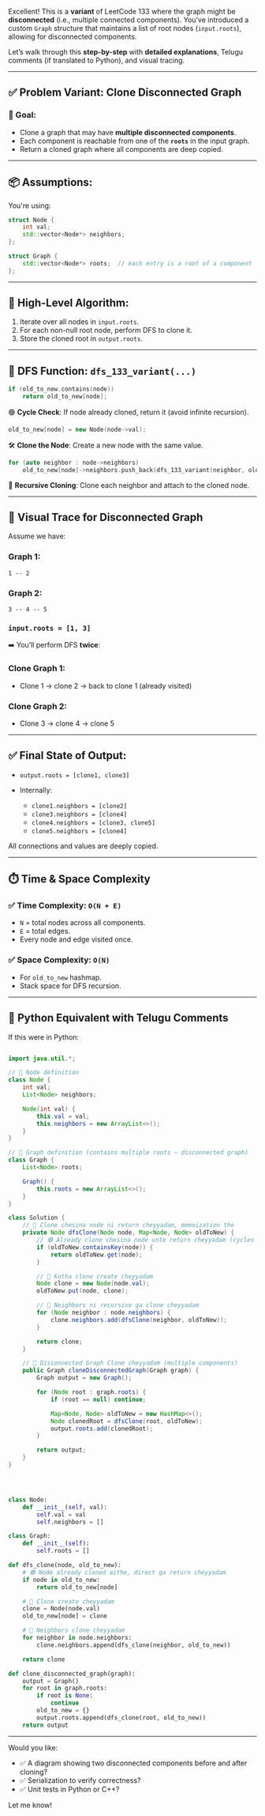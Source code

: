 Excellent! This is a **variant** of LeetCode 133 where the graph might be **disconnected** (i.e., multiple connected components). You’ve introduced a custom `Graph` structure that maintains a list of root nodes (`input.roots`), allowing for disconnected components.

Let’s walk through this **step-by-step** with **detailed explanations**, Telugu comments (if translated to Python), and visual tracing.

---

## ✅ **Problem Variant: Clone Disconnected Graph**

### 🎯 Goal:

* Clone a graph that may have **multiple disconnected components**.
* Each component is reachable from one of the **`roots`** in the input graph.
* Return a cloned graph where all components are deep copied.

---

## 📦 Assumptions:

You're using:

```cpp
struct Node {
    int val;
    std::vector<Node*> neighbors;
};

struct Graph {
    std::vector<Node*> roots;  // each entry is a root of a component
};
```

---

## 🔁 High-Level Algorithm:

1. Iterate over all nodes in `input.roots`.
2. For each non-null root node, perform DFS to clone it.
3. Store the cloned root in `output.roots`.

---

## 🔄 DFS Function: `dfs_133_variant(...)`

```cpp
if (old_to_new.contains(node))
    return old_to_new[node];
```

🟢 **Cycle Check**: If node already cloned, return it (avoid infinite recursion).

```cpp
old_to_new[node] = new Node(node->val);
```

🛠️ **Clone the Node**: Create a new node with the same value.

```cpp
for (auto neighbor : node->neighbors)
    old_to_new[node]->neighbors.push_back(dfs_133_variant(neighbor, old_to_new));
```

🔁 **Recursive Cloning**: Clone each neighbor and attach to the cloned node.

---

## 🧪 Visual Trace for Disconnected Graph

Assume we have:

### Graph 1:

```
1 -- 2
```

### Graph 2:

```
3 -- 4 -- 5
```

### `input.roots = [1, 3]`

➡️ You’ll perform DFS **twice**:

### Clone Graph 1:

* Clone 1 → clone 2 → back to clone 1 (already visited)

### Clone Graph 2:

* Clone 3 → clone 4 → clone 5

---

## ✅ Final State of Output:

* `output.roots = [clone1, clone3]`
* Internally:

  * `clone1.neighbors = [clone2]`
  * `clone3.neighbors = [clone4]`
  * `clone4.neighbors = [clone3, clone5]`
  * `clone5.neighbors = [clone4]`

All connections and values are deeply copied.

---

## ⏱️ Time & Space Complexity

### ✅ Time Complexity: `O(N + E)`

* `N` = total nodes across all components.
* `E` = total edges.
* Every node and edge visited once.

### ✅ Space Complexity: `O(N)`

* For `old_to_new` hashmap.
* Stack space for DFS recursion.

---

## 🧠 Python Equivalent with Telugu Comments

If this were in Python:


```java

import java.util.*;

// 🔷 Node definition
class Node {
    int val;
    List<Node> neighbors;

    Node(int val) {
        this.val = val;
        this.neighbors = new ArrayList<>();
    }
}

// 🔷 Graph definition (contains multiple roots – disconnected graph)
class Graph {
    List<Node> roots;

    Graph() {
        this.roots = new ArrayList<>();
    }
}

class Solution {
    // 🔁 Clone chesina node ni return cheyyadam, memoization tho
    private Node dfsClone(Node node, Map<Node, Node> oldToNew) {
        // 🟢 Already clone chesina node unte return cheyyadam (cycles kosam)
        if (oldToNew.containsKey(node)) {
            return oldToNew.get(node);
        }

        // 🔵 Kotha clone create cheyyadam
        Node clone = new Node(node.val);
        oldToNew.put(node, clone);

        // 🔁 Neighbors ni recursive ga clone cheyyadam
        for (Node neighbor : node.neighbors) {
            clone.neighbors.add(dfsClone(neighbor, oldToNew));
        }

        return clone;
    }

    // 🔷 Disconnected Graph Clone cheyyadam (multiple components)
    public Graph cloneDisconnectedGraph(Graph graph) {
        Graph output = new Graph();

        for (Node root : graph.roots) {
            if (root == null) continue;

            Map<Node, Node> oldToNew = new HashMap<>();
            Node clonedRoot = dfsClone(root, oldToNew);
            output.roots.add(clonedRoot);
        }

        return output;
    }
}





```

```python
class Node:
    def __init__(self, val):
        self.val = val
        self.neighbors = []

class Graph:
    def __init__(self):
        self.roots = []

def dfs_clone(node, old_to_new):
    # 🟢 Node already cloned aithe, direct ga return cheyyadam
    if node in old_to_new:
        return old_to_new[node]

    # 🔵 Clone create cheyyadam
    clone = Node(node.val)
    old_to_new[node] = clone

    # 🔁 Neighbors clone cheyyadam
    for neighbor in node.neighbors:
        clone.neighbors.append(dfs_clone(neighbor, old_to_new))

    return clone

def clone_disconnected_graph(graph):
    output = Graph()
    for root in graph.roots:
        if root is None:
            continue
        old_to_new = {}
        output.roots.append(dfs_clone(root, old_to_new))
    return output
```

---

Would you like:

* ✅ A diagram showing two disconnected components before and after cloning?
* ✅ Serialization to verify correctness?
* ✅ Unit tests in Python or C++?

Let me know!
